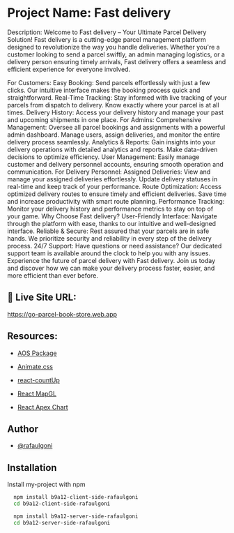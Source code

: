 # Project Name: Fast delivery

Description: Welcome to Fast delivery – Your Ultimate Parcel Delivery Solution!
Fast delivery is a cutting-edge parcel management platform designed to revolutionize the way you handle deliveries. Whether you're a customer looking to send a parcel swiftly, an admin managing logistics, or a delivery person ensuring timely arrivals, Fast delivery offers a seamless and efficient experience for everyone involved.

For Customers:
Easy Booking: Send parcels effortlessly with just a few clicks. Our intuitive interface makes the booking process quick and straightforward.
Real-Time Tracking: Stay informed with live tracking of your parcels from dispatch to delivery. Know exactly where your parcel is at all times.
Delivery History: Access your delivery history and manage your past and upcoming shipments in one place.
For Admins:
Comprehensive Management: Oversee all parcel bookings and assignments with a powerful admin dashboard. Manage users, assign deliveries, and monitor the entire delivery process seamlessly.
Analytics & Reports: Gain insights into your delivery operations with detailed analytics and reports. Make data-driven decisions to optimize efficiency.
User Management: Easily manage customer and delivery personnel accounts, ensuring smooth operation and communication.
For Delivery Personnel:
Assigned Deliveries: View and manage your assigned deliveries effortlessly. Update delivery statuses in real-time and keep track of your performance.
Route Optimization: Access optimized delivery routes to ensure timely and efficient deliveries. Save time and increase productivity with smart route planning.
Performance Tracking: Monitor your delivery history and performance metrics to stay on top of your game.
Why Choose Fast delivery?
User-Friendly Interface: Navigate through the platform with ease, thanks to our intuitive and well-designed interface.
Reliable & Secure: Rest assured that your parcels are in safe hands. We prioritize security and reliability in every step of the delivery process.
24/7 Support: Have questions or need assistance? Our dedicated support team is available around the clock to help you with any issues.
Experience the future of parcel delivery with Fast delivery. Join us today and discover how we can make your delivery process faster, easier, and more efficient than ever before.









## 🔗 Live Site URL:
https://go-parcel-book-store.web.app

## Resources:

- [AOS Package](https://www.npmjs.com/package/aos)

- [Animate.css](https://animate.style/)

- [react-countUp](https://www.npmjs.com/package/react-countup)

- [React MapGL](https://visgl.github.io/react-map-gl/)

- [React Apex Chart](https://apexcharts.com/docs/react-charts/)



## Author

- [@rafaulgoni](https://github.com/rafaulgoni)


## Installation

Install my-project with npm

```bash
  npm install b9a12-client-side-rafaulgoni
  cd b9a12-client-side-rafaulgoni

  npm install b9a12-server-side-rafaulgoni
  cd b9a12-server-side-rafaulgoni
```